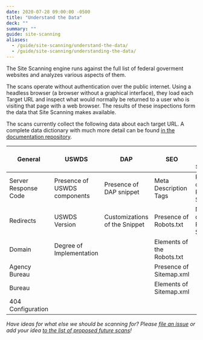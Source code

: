 ```yaml
---
date: 2020-07-28 09:00:00 -0500
title: "Understand the Data"
deck: ""
summary: ""
guide: site-scanning
aliases:
  - /guide/site-scanning/understand-the-data/
  - /guide/site-scanning/understanding-the-data/
---
```


The Site Scanning engine runs against the full list of federal goverment websites and analyzes various aspects of them.  

The scans operate without authentication over the public internet. Using a headless browser (a browser without a graphical interface), they load each Target URL and inspect what would normally be returned to a user who is visiting that page with a web browser.  The results of these inspections form the data that Site Scanning makes available. 

The scans currently collect the following data about each target URL.  A complete data dictionary with much more detail can be found [in the documentation repository](https://github.com/18F/site-scanning-documentation/blob/main/data/Site_Scanning_Data_Dictionary.csv).


| General  |  USWDS | DAP  | SEO  | Third Party Services  |
|---|---|---|---|---|
| Server Response Code  | Presence of USWDS components  | Presence of DAP snippet | Meta Description Tags  | Presence of Third Party Services  |
| Redirects  |  USWDS Version | Customizations of the Snippet  | Presence of Robots.txt  | Number of Third Party Services   |
| Domain  |  Degree of Implementation |   |  Elements of the Robots.txt |   |
|  Agency Bureau |   |   | Presence of Sitemap.xml  |   |
| Bureau  |   |   | Elements of Sitemap.xml  |   |
|  404 Configuration |   |   |   |   |

  
_Have ideas for what else we should be scanning for? Please [file an issue](https://github.com/18F/site-scanning/issues) or add your idea [to the list of proposed future scans](https://github.com/18F/site-scanning-documentation/blob/main/about/roadmap.md)!_
